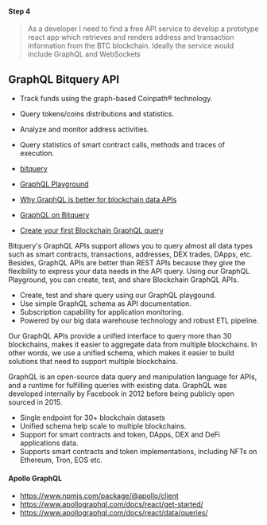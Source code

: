 #### Step 4

> As a developer I need to find a free API service to develop a prototype react app which retrieves and renders address and transaction information from the BTC blockchain. Ideally the service would include GraphQL and WebSockets

## GraphQL Bitquery API

- Track funds using the graph-based Coinpath® technology.
- Query tokens/coins distributions and statistics.
- Analyze and monitor address activities.
- Query statistics of smart contract calls, methods and traces of execution.

- [bitquery](https://bitquery.io/about)
- [GraphQL Playground](https://ide.bitquery.io)
- [Why GraphQL is better for blockchain data APIs](https://bitquery.io/blog/blockchain-graphql)
- [GraphQL on Bitquery](https://bitquery.io/labs/graphql)
- [Create your first Blockchain GraphQL query](https://bitquery.io/blog/blockchain-graphql-query)

Bitquery's GraphQL APIs support allows you to query almost all data types such as smart contracts, transactions, addresses, DEX trades, DApps, etc. Besides, GraphQL APIs are better than REST APIs because they give the flexibility to express your data needs in the API query. Using our GraphQL Playground, you can create, test, and share Blockchain GraphQL APIs.

- Create, test and share query using our GraphQL playgound.
- Use simple GraphQL schema as API documentation.
- Subscription capability for application monitoring.
- Powered by our big data warehouse technology and robust ETL pipeline.

Our GraphQL APIs provide a unified interface to query more than 30 blockchains, makes it easier to aggregate data from multiple blockchains. In other words, we use a unified schema, which makes it easier to build solutions that need to support multiple blockchains.

GraphQL is an open-source data query and manipulation language for APIs, and a runtime for fulfilling queries with existing data. GraphQL was developed internally by Facebook in 2012 before being publicly open sourced in 2015.

- Single endpoint for 30+ blockchain datasets
- Unified schema help scale to multiple blockchains.
- Support for smart contracts and token, DApps, DEX and DeFi applications data.
- Supports smart contracts and token implementations, including NFTs on Ethereum, Tron, EOS etc.



#### Apollo GraphQL

- https://www.npmjs.com/package/@apollo/client
- https://www.apollographql.com/docs/react/get-started/
- https://www.apollographql.com/docs/react/data/queries/




